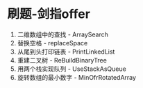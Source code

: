 # 刷题-剑指offer

1. 二维数组中的查找 - ArraySearch
2. 替换空格 - replaceSpace
3. 从尾到头打印链表 - PrintLinkedList
4. 重建二叉树 - ReBuildBinaryTree
5. 用两个栈实现队列 - UseStackAsQueue
6. 旋转数组的最小数字 - MinOfrRotatedArray